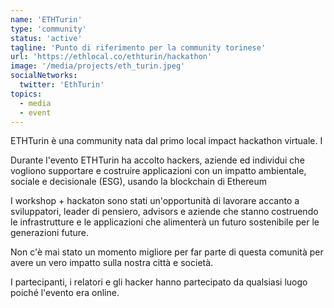 ```yaml
---
name: 'ETHTurin'
type: 'community'
status: 'active'
tagline: 'Punto di riferimento per la community torinese'
url: 'https://ethlocal.co/ethturin/hackathon'
image: '/media/projects/eth_turin.jpeg'
socialNetworks:
  twitter: 'EthTurin'
topics:
  - media
  - event
---
```


ETHTurin è una community nata dal primo local impact hackathon virtuale. I

Durante l'evento ETHTurin ha accolto hackers, aziende ed individui che vogliono supportare e costruire applicazioni con un impatto ambientale, sociale e decisionale (ESG), usando la blockchain di Ethereum

I workshop + hackaton sono stati un'opportunità di lavorare accanto a sviluppatori, leader di pensiero, advisors e aziende che stanno costruendo le infrastrutture e le applicazioni che alimenterà un futuro sostenibile per le generazioni future.

Non c'è mai stato un momento migliore per far parte di questa comunità per avere un vero impatto sulla nostra città e società.

I partecipanti, i relatori e gli hacker hanno partecipato da qualsiasi luogo poiché l'evento era online.
